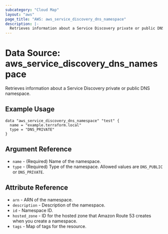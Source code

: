 ```yaml
---
subcategory: "Cloud Map"
layout: "aws"
page_title: "AWS: aws_service_discovery_dns_namespace"
description: |-
  Retrieves information about a Service Discovery private or public DNS namespace.
---
```


# Data Source: aws_service_discovery_dns_namespace

Retrieves information about a Service Discovery private or public DNS namespace.

## Example Usage

```hcl
data "aws_service_discovery_dns_namespace" "test" {
  name = "example.terraform.local"
  type = "DNS_PRIVATE"
}
```

## Argument Reference

* `name` - (Required) Name of the namespace.
* `type` - (Required) Type of the namespace. Allowed values are `DNS_PUBLIC` or `DNS_PRIVATE`.

## Attribute Reference

* `arn` - ARN of the namespace.
* `description` - Description of the namespace.
* `id` - Namespace ID.
* `hosted_zone` - ID for the hosted zone that Amazon Route 53 creates when you create a namespace.
* `tags` - Map of tags for the resource.
